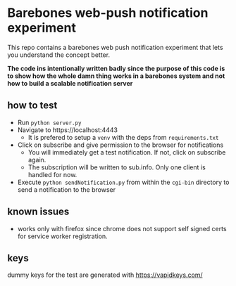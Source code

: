 # Barebones web-push notification experiment

This repo contains a barebones web push notification experiment that lets you understand the concept better. 

**The code ins intentionally written badly since the purpose of this code is to show how the whole damn thing works in a barebones system and not how to build a scalable notification server**

## how to test

- Run `python server.py`
- Navigate to https://localhost:4443
    - It is prefered to setup a `venv` with the deps from `requirements.txt` 
- Click on subscribe and give permission to the browser for notifications
    - You will immediately get a test notification. If not, click on subscribe again.
  -  The subscription will be written to sub.info. Only one client is handled for now. 
- Execute `python sendNotification.py` from within the `cgi-bin` directory to send a notification to the browser


## known issues
- works only with firefox since chrome does not support self signed certs for service worker registration.

## keys

dummy keys for the test are generated with https://vapidkeys.com/
